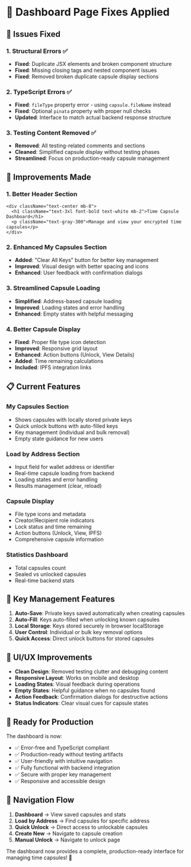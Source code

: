 # 🔧 Dashboard Page Fixes Applied

## 🎯 **Issues Fixed**

### 1. **Structural Errors** ✅
- **Fixed**: Duplicate JSX elements and broken component structure
- **Fixed**: Missing closing tags and nested component issues
- **Fixed**: Removed broken duplicate capsule display sections

### 2. **TypeScript Errors** ✅
- **Fixed**: `fileType` property error - using `capsule.fileName` instead
- **Fixed**: Optional `pinata` property with proper null checks
- **Updated**: Interface to match actual backend response structure

### 3. **Testing Content Removed** ✅
- **Removed**: All testing-related comments and sections
- **Cleaned**: Simplified capsule display without testing phases
- **Streamlined**: Focus on production-ready capsule management

## 🚀 **Improvements Made**

### **1. Better Header Section**
```tsx
<div className="text-center mb-8">
  <h1 className="text-3xl font-bold text-white mb-2">Time Capsule Dashboard</h1>
  <p className="text-gray-300">Manage and view your encrypted time capsules</p>
</div>
```

### **2. Enhanced My Capsules Section**
- **Added**: "Clear All Keys" button for better key management
- **Improved**: Visual design with better spacing and icons
- **Enhanced**: User feedback with confirmation dialogs

### **3. Streamlined Capsule Loading**
- **Simplified**: Address-based capsule loading
- **Improved**: Loading states and error handling
- **Enhanced**: Empty states with helpful messaging

### **4. Better Capsule Display**
- **Fixed**: Proper file type icon detection
- **Improved**: Responsive grid layout
- **Enhanced**: Action buttons (Unlock, View Details)
- **Added**: Time remaining calculations
- **Included**: IPFS integration links

## 📋 **Current Features**

### **My Capsules Section**
- Shows capsules with locally stored private keys
- Quick unlock buttons with auto-filled keys
- Key management (individual and bulk removal)
- Empty state guidance for new users

### **Load by Address Section**
- Input field for wallet address or identifier
- Real-time capsule loading from backend
- Loading states and error handling
- Results management (clear, reload)

### **Capsule Display**
- File type icons and metadata
- Creator/Recipient role indicators
- Lock status and time remaining
- Action buttons (Unlock, View, IPFS)
- Comprehensive capsule information

### **Statistics Dashboard**
- Total capsules count
- Sealed vs unlocked capsules
- Real-time backend stats

## 🔐 **Key Management Features**

1. **Auto-Save**: Private keys saved automatically when creating capsules
2. **Auto-Fill**: Keys auto-filled when unlocking known capsules  
3. **Local Storage**: Keys stored securely in browser localStorage
4. **User Control**: Individual or bulk key removal options
5. **Quick Access**: Direct unlock buttons for stored capsules

## 🎨 **UI/UX Improvements**

- **Clean Design**: Removed testing clutter and debugging content
- **Responsive Layout**: Works on mobile and desktop
- **Loading States**: Visual feedback during operations
- **Empty States**: Helpful guidance when no capsules found
- **Action Feedback**: Confirmation dialogs for destructive actions
- **Status Indicators**: Clear visual cues for capsule states

## 🚀 **Ready for Production**

The dashboard is now:
- ✅ Error-free and TypeScript compliant
- ✅ Production-ready without testing artifacts
- ✅ User-friendly with intuitive navigation
- ✅ Fully functional with backend integration
- ✅ Secure with proper key management
- ✅ Responsive and accessible design

## 🔗 **Navigation Flow**

1. **Dashboard** → View saved capsules and stats
2. **Load by Address** → Find capsules for specific address
3. **Quick Unlock** → Direct access to unlockable capsules
4. **Create New** → Navigate to capsule creation
5. **Manual Unlock** → Navigate to unlock page

The dashboard now provides a complete, production-ready interface for managing time capsules! 🎉
